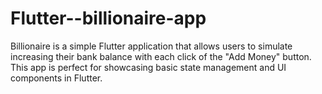 # Flutter--billionaire-app
Billionaire is a simple Flutter application that allows users to simulate increasing their bank balance with each click of the "Add Money" button. This app is perfect for showcasing basic state management and UI components in Flutter.
